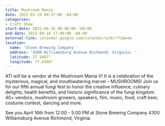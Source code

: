 ```yaml
---
title: Mushroom Mania
date: 2022-03-19 09:37:00 -04:00
categories:
- Craft Show
start-date: 2022-04-16 00:00:00 -04:00
end-date: 2022-04-16 17:00:00 -04:00
external-link: calendar.google.com/calendar/u/0/r?tab=mc
location:
  name: 'Stone Brewing Company '
  address: '4300 Williamsburg Avenue Richmond, Virginia. '
  latitude: 37.5407°
  longitude: 77.4360°
---
```


ATI will be a vendor at the Mushroom Mania V!
It is a celebration of the mysterious, magical, and mouthwatering marvel – MUSHROOMS!  Join us for our fifth annual fungi fest to honor the creative influence, culinary delights, health benefits, and historic significance of the fungi kingdom.  40+ vendors, mushroom growers, speakers, film, music, food, craft beer, costume contest, dancing and more. 

See you April 16th from 12:00 - 5:00 PM at Stone Brewing Company 4300 Williamsburg Avenue Richmond, Virginia. 

